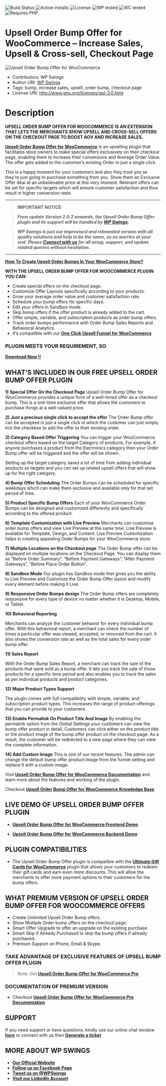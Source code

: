 ![Build Status](https://img.shields.io/travis/twbs/bootstrap/master.svg) ![Active installs](https://img.shields.io/badge/Active-4000%2B-brightgreen) ![License](https://img.shields.io/badge/License-GPLv3%20or%20later-yellowgreen) ![WP tested](https://img.shields.io/badge/WP%20tested-5.9.3-brightgreen) ![WC tested](https://img.shields.io/badge/WC%20tested-6.3.1-brightgreen) ![Requires PHP](https://img.shields.io/badge/Requires%20PHP-7.0.0-blue)
# Upsell Order Bump Offer for WooCommerce – Increase Sales, Upsell & Cross-sell, Checkout Page
![Upsell Order Bump Offer for WooCommerce](https://ps.w.org/upsell-order-bump-offer-for-woocommerce/assets/banner-772x250.jpg?rev=2672066)
* Contributors: WP Swings
* Author URI: [WP Swings](https://wpswings.com/?utm_source=wpswings-official&utm_medium=order-bump-github-page&utm_campaign=official)
* Tags: bump, increase sales, upsell, order bump, checkout page
* License URI: http://www.gnu.org/licenses/gpl-3.0.html


# Description

**UPSELL ORDER BUMP OFFER FOR WOOCOMMERCE IS AN EXTENSION THAT LETS THE MERCHANTS SHOW UPSELL AND CROSS-SELL OFFERS ON THE CHECKOUT PAGE TO BOOST AOV AND INCREASE SALES.**

[**Upsell Order Bump Offer for WooCommerce**](https://wordpress.org/plugins/upsell-order-bump-offer-for-woocommerce/) is an upselling plugin that facilitates store owners to make special offers exclusively on their checkout page, enabling them to increase their conversions and Average Order Value. The offer gets added to the customer’s existing Order in just a single click.

This is a happy moment for your customers and also they trust you as they’re just going to purchase something from you. Show them an Exclusive Offer deal at an unbelievable price at this very moment. Relevant offers can be set for specific targets which will ensure customer satisfaction and thus result in higher conversion rates

***
>**IMPORTANT NOTICE:**

>_**From update Version 2.0.2 onwards, the Upsell Order Bump Offer plugin and its support will be handled by [**WP Swings**](https://wpswings.com/?utm_source=wpswings-official&utm_medium=order-bump-github-page&utm_campaign=official).**_

>_**WP Swings is just our improvised and rebranded version with all quality solutions and help to be the same, so no worries at your end. Please [**Connect with us**](https://wpswings.com/contact-us/?utm_source=wpswings-contact&utm_medium=order-bump-github-page&utm_campaign=contact) for all setup, support, and update related queries without hesitation.**_
***

[**How To Create Upsell Order Bumps In Your WooCommerce Store?**](https://www.youtube.com/watch?v=p9KIQyXauY4)

**WITH THE UPSELL ORDER BUMP OFFER FOR WOOCOMMERCE PLUGIN YOU CAN:**

* Create special offers on the checkout page.
* Customize Offer Layouts specifically according to your products.
* Grow your average order value and customer satisfaction rate.
* Schedule your bump offers for specific days.
* Edit your offers in Sandbox mode.
* Skip bump offers if the offer product is already added to the cart.
* Offer simple, variable, and subscription products as order bump offers.
* Track order bumps performance with Order Bump Sales Reports and Behavioral Analytics.
* It’s compatible with our [**One Click Upsell Funnel for WooCommerce**](https://wordpress.org/plugins/woo-one-click-upsell-funnel/)

### PLUGIN MEETS YOUR REQUIREMENT, SO
[**Download Now !!**](https://downloads.wordpress.org/plugin/upsell-order-bump-offer-for-woocommerce.zip)


## WHAT’S INCLUDED IN OUR FREE UPSELL ORDER BUMP OFFER PLUGIN

**1)  Special Offer On the Checkout Page**
Upsell Order Bump Offer for WooCommerce provides a unique form of a well-timed offer as a checkout bump. This is a one-time exclusive offer that allows the customers to purchase things at a well-valued price.

**2) Just a precious single click to accept the offer**
The Order Bump offer can be accepted in just a single click in which the customer can just simply tick the checkbox to add the offer to their existing order.

**3) Category Based Offer Triggering**
You can trigger your WooCommerce checkout offers based on the target Category of products, For example, if anyone purchases a product from the Electronics category then your Order Bump offer will be triggered and the offer will be shown.

Setting up the target category saves a lot of time from adding individual products as targets and you can set up related upsell offers that will show up for the right category.

**4) Bump Offer Scheduling**
The Order Bumps can be scheduled for specific weekdays which can make them exclusive and available only for that set period of time.

**5) Product Specific Bump Offers**
Each of your WooCommerce Order Bumps can be designed and customized differently and specifically according to the offered product.

**6) Template Customization with Live Preview**
Merchants can customize order bump offers and view Live Preview at the same time. Live Preview is available for Template, Design, and Content. Live Preview Customization helps in creating appealing Order Bumps for your WooCommerce store.

**7) Multiple Locations on the Checkout page**
The Order Bump offer can be displayed on multiple locations on the Checkout Page. You can display them as “Before Order Summary”, “Before Payment Gateways”, “After Payment Gateways”, “Before Place Order Button”.

**8) Sandbox Mode**
Our plugin has Sandbox mode that gives you the ability to Live Preview and Customize the Order Bump Offer layout and modify every element before making it Live.

**9) Responsive Order Bumps design**
The Order Bump offers are completely responsive for every type of device no matter whether it is Desktop, Mobile, or Tablet.

**10) Behavioral Reporting**

Merchants can analyze the customer behavior for every individual bump offer. With this behavioral report, a merchant can check the number of times a particular offer was viewed, accepted, or removed from the cart. It also shows the conversion rate as well as the total sales for every order bump offer.

**11) Sales Report**

With the Order Bump Sales Report, a merchant can track the sale of the products that were sold as a bump offer. It lets you track the sale of those products for a specific time period and also enables you to track the sales as per individual products and product categories.

**12) Major Product Types Support**

The plugin comes with full compatibility with simple, variable, and subscription product types. This increases the range of product offerings that you can provide to your customers.

**13) Enable Permalink On Product Title And Image**
By enabling the permalink option from the Global Settings your customers can view the bump offer product in detail. Customers can click either on the product title or the product image of the bump offer product on the checkout page. As a result, the customer will be redirected to a new page where they can view the complete information.

**14) Add Custom Image**
This is one of our recent features. The admin can change the default bump offer product image from the funnel setting and replace it with a custom image.


Visit [**Upsell Order Bump Offer for WooCommerce Documentation**](https://docs.wpswings.com/upsell-order-bump-offer-for-woocommerce/?utm_source=wpswings-order-bump-doc&utm_medium=order-bump-github-page&utm_campaign=order-bump-doc) and learn more about the features and working of the plugin.

Checkout [**Upsell Order Bump Offer for WooCommerce Knowledge Base**](https://support.wpswings.com/wordpress-plugins-knowledge-base/category/upsell-order-bump-offer-for-woocommerce/?utm_source=wpswings-order-bump-kb&utm_medium=order-bump-github-page&utm_campaign=order-bump-kb)

## LIVE DEMO OF UPSELL ORDER BUMP OFFER PLUGIN

* [**Upsell Order Bump Offer for WooCommerce Frontend Demo**](https://demo.wpswings.com/upsell-order-bump-offer-for-woocommerce-pro/?utm_source=wpswings-order-bump-demo&utm_medium=order-bump-github-page&utm_campaign=frontend-demo)

* [**Upsell Order Bump Offer for WooCommerce Backend Demo**](https://demo.wpswings.com/upsell-order-bump-offer-for-woocommerce-pro/request-for-personal-demo/?utm_source=wpswings-order-bump-demo&utm_medium=order-bump-github-page&utm_campaign=backend-demo)

## PLUGIN COMPATIBILITIES

* The Upsell Order Bump Offer plugin is compatible with the [**Ultimate Gift Cards for WooCommerce**](https://wordpress.org/plugins/woo-gift-cards-lite/) plugin that allows your customers to redeem their gift cards and earn even more discounts. This will allow the merchants to offer more payment options to their customers for the bump offers.

## WHAT PREMIUM VERSION OF UPSELL ORDER BUMP OFFER FOR WOOCOMMERCE OFFERS

* Create Unlimited Upsell Order Bump offers.
* Show Multiple Order bump offers on the checkout page.
* Smart Offer Upgrade to offer an upgrade on the existing purchase.
* Smart Skip if Already Purchased to skip the bump offers if already purchased.
* Premium Support on Phone, Email & Skype.


### TAKE ADVANTAGE OF EXCLUSIVE FEATURES OF UPSELL BUMP OFFER PLUGIN


> Note:  Get [**Upsell Order Bump Offer for WooCommerce Pro**](https://wpswings.com/product/upsell-order-bump-offer-for-woocommerce-pro/?utm_source=wpswings-order-bump-pro&utm_medium=order-bump-github-page&utm_campaign=order-bump-pro)

### DOCUMENTATION OF PREMIUM VERSION

* Checkout [**Upsell Order Bump Offer for WooCommerce Pro Documentation**](https://docs.wpswings.com/upsell-order-bump-offer-for-woocommerce-pro/?utm_source=wpswings-order-bump-doc&utm_medium=order-bump-github-page&utm_campaign=order-bump-doc)

## **SUPPORT**

If you need support or have questions, kindly use our online chat window [**here**](https://wpswings.com/?utm_source=wpswings-official&utm_medium=order-bump-github-page&utm_campaign=official) or connect with us then [**Generate a ticket**](https://wpswings.com/submit-query/?utm_source=wpswings-submit-query&utm_medium=order-bump-github-page&utm_campaign=query)


## **MORE ABOUT WP SWINGS**

- [**Our Official Website**](https://wpswings.com/?utm_source=wpswings-official&utm_medium=upsell-github-page&utm_campaign=official)
- [**Follow us on Facebook Page**](https://www.facebook.com/wpswings)
- [**Tweet us on @WPSwings**](https://twitter.com/wpswings)
- [**Visit our LinkedIn Account**](https://www.linkedin.com/company/wpswings/)




